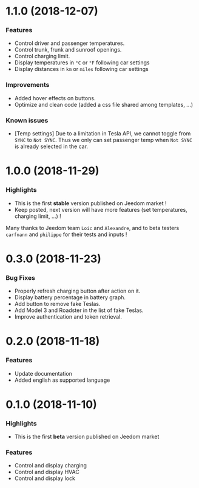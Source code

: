 <a name="1.1.0"></a>
# 1.1.0 (2018-12-07)
### Features
* Control driver and passenger temperatures.
* Control trunk, frunk and sunroof openings.
* Control charging limit.
* Display temperatures in `°C` or `°F` following car settings
* Display distances in `km` or `miles` following car settings


### Improvements
* Added hover effects on buttons.
* Optimize and clean code (added a css file shared among templates, ...)

### Known issues
* [Temp settings] Due to a limitation in Tesla API, we cannot toggle from `SYNC` to `Not SYNC`. Thus we only can set passenger temp when `Not SYNC` is already selected in the car.

<a name="1.0.0"></a>
# 1.0.0 (2018-11-29)
### Highlights
* This is the first **stable** version published on Jeedom market !
* Keep posted, next version will have more features (set temperatures, charging limit, ...) !

Many thanks to Jeedom team `Loic` and `Alexandre`, and to beta testers `carfnann` and `philippe` for their tests and inputs !

<a name="0.3.0"></a>
# 0.3.0 (2018-11-23)
### Bug Fixes
* Properly refresh charging button after action on it.
* Display battery percentage in battery graph.
* Add button to remove fake Teslas.
* Add Model 3 and Roadster in the list of fake Teslas.
* Improve authentication and token retrieval.

<a name="0.2.0"></a>
# 0.2.0 (2018-11-18)
### Features
* Update documentation
* Added english as supported language

<a name="0.1.0"></a>
# 0.1.0 (2018-11-10)

### Highlights
* This is the first **beta** version published on Jeedom market


### Features
* Control and display charging
* Control and display HVAC
* Control and display lock

  

